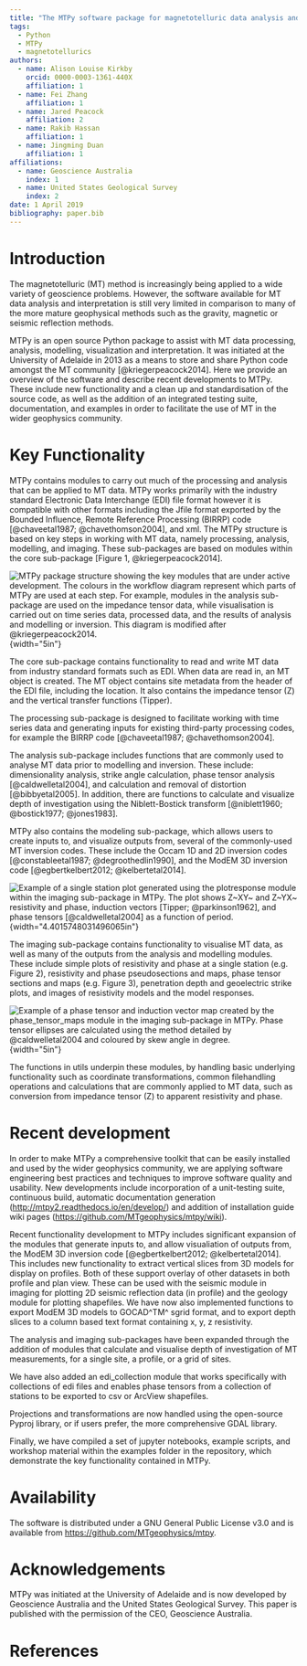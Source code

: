 ```yaml
---
title: "The MTPy software package for magnetotelluric data analysis and visualisation"
tags:
  - Python
  - MTPy
  - magnetotellurics
authors:
  - name: Alison Louise Kirkby
    orcid: 0000-0003-1361-440X
    affiliation: 1
  - name: Fei Zhang
    affiliation: 1
  - name: Jared Peacock
    affiliation: 2
  - name: Rakib Hassan
    affiliation: 1
  - name: Jingming Duan
    affiliation: 1
affiliations:
  - name: Geoscience Australia
    index: 1
  - name: United States Geological Survey
    index: 2
date: 1 April 2019
bibliography: paper.bib
---
```



# Introduction

The magnetotelluric (MT) method is increasingly being applied to a wide variety of geoscience problems. However, the software available for MT data analysis and interpretation is still very limited in comparison to many of the more mature geophysical methods such as the gravity, magnetic or seismic reflection methods.

MTPy is an open source Python package to assist with MT data processing, analysis, modelling, visualization and interpretation. It was initiated at the University of Adelaide in 2013 as a means to store and share Python code amongst the MT community [@kriegerpeacock2014]. Here we provide an overview of the software and describe recent developments to MTPy. These include new functionality and a clean up and standardisation of the source code, as well as the addition of an integrated testing suite, documentation, and examples in order to facilitate the use of MT in the wider geophysics community.

# Key Functionality

MTPy contains modules to carry out much of the processing and analysis that can be applied to MT data. MTPy works primarily with the industry standard Electronic Data Interchange (EDI) file format however it is compatible with other formats including the Jfile format exported by the Bounded Influence, Remote Reference Processing (BIRRP) code [@chaveetal1987; @chavethomson2004], and xml. The MTPy structure is based on key steps in working with MT data, namely processing, analysis, modelling, and imaging. These sub-packages are based on modules within the core sub-package [Figure 1, @kriegerpeacock2014].

![MTPy package structure showing the key modules that are under active development. The colours in the workflow diagram represent which parts of MTPy are used at each step. For example, modules in the analysis sub-package are used on the impedance tensor data, while visualisation is carried out on time series data, processed data, and the results of analysis and modelling or inversion. This diagram is modified after @kriegerpeacock2014.](mtpy_diagram.png){width="5in"}

The core sub-package contains functionality to read and write MT data from industry standard formats such as EDI. When data are read in, an MT object is created. The MT object contains site metadata from the header of the EDI file, including the location. It also contains the impedance tensor (Z) and the vertical transfer functions (Tipper).

The processing sub-package is designed to facilitate working with time series data and generating inputs for existing third-party processing codes, for example the BIRRP code [@chaveetal1987; @chavethomson2004].

The analysis sub-package includes functions that are commonly used to analyse MT data prior to modelling and inversion. These include: dimensionality analysis, strike angle calculation, phase tensor analysis [@caldwelletal2004], and calculation and removal of distortion [@bibbyetal2005]. In addition, there are functions to calculate and visualize depth of investigation using the Niblett-Bostick transform [@niblett1960; @bostick1977; @jones1983].

MTPy also contains the modeling sub-package, which allows users to create inputs to, and visualize outputs from, several of the commonly-used MT inversion codes. These include the Occam 1D and 2D inversion codes [@constableetal1987; @degroothedlin1990], and the ModEM 3D inversion code [@egbertkelbert2012; @kelbertetal2014].

![Example of a single station plot generated using the plotresponse module within the imaging sub-package in MTPy. The plot shows Z~XY~ and Z~YX~ resistivity and phase, induction vectors [Tipper; @parkinson1962], and phase tensors [@caldwelletal2004] as a function of period.](Synth00.png){width="4.4015748031496065in"}

The imaging sub-package contains functionality to visualise MT data, as well as many of the outputs from the analysis and modelling modules. These include simple plots of resistivity and phase at a single station (e.g. Figure 2), resistivity and phase pseudosections and maps, phase tensor sections and maps (e.g. Figure 3), penetration depth and geoelectric strike plots, and images of resistivity models and the model responses.

![Example of a phase tensor and induction vector map created by the phase_tensor_maps module in the imaging sub-package in MTPy. Phase tensor ellipses are calculated using the method detailed by @caldwelletal2004 and coloured by skew angle in degree.](phase_tensor_map100s.png){width="5in"}

The functions in utils underpin these modules, by handling basic underlying functionality such as coordinate transformations, common filehandling operations and calculations that are commonly applied to MT data, such as conversion from impedance tensor (Z) to apparent resistivity and phase.

# Recent development

In order to make MTPy a comprehensive toolkit that can be easily installed and used by the wider geophysics community, we are applying software engineering best practices and techniques to improve software quality and usability. New developments include incorporation of a unit-testing suite, continuous build, automatic documentation generation (<http://mtpy2.readthedocs.io/en/develop/>) and addition of installation guide wiki pages (<https://github.com/MTgeophysics/mtpy/wiki>).

Recent functionality development to MTPy includes significant expansion of the modules that generate inputs to, and allow visualiation of outputs from, the ModEM 3D inversion code [@egbertkelbert2012; @kelbertetal2014]. This includes new functionality to extract vertical slices from 3D models for display on profiles. Both of these support overlay of other datasets in both profile and plan view. These can be used with the seismic module in imaging for plotting 2D seismic reflection data (in profile) and the geology module for plotting shapefiles. We have now also implemented functions to export ModEM 3D models to GOCAD^TM^ sgrid format, and to export depth slices to a column based text format containing x, y, z resistivity.

The analysis and imaging sub-packages have been expanded through the addition of modules that calculate and visualise depth of investigation of MT measurements, for a single site, a profile, or a grid of sites.

We have also added an edi_collection module that works specifically with collections of edi files and enables phase tensors from a collection of stations to be exported to csv or ArcView shapefiles.

Projections and transformations are now handled using the open-source Pyproj library, or if users prefer, the more comprehensive GDAL library.

Finally, we have compiled a set of jupyter notebooks, example scripts, and workshop material within the examples folder in the repository, which demonstrate the key functionality contained in MTPy.


# Availability

The software is distributed under a GNU General Public License v3.0 and is available from <https://github.com/MTgeophysics/mtpy>.

# Acknowledgements

MTPy was initiated at the University of Adelaide and is now developed by Geoscience Australia and the United States Geological Survey. This paper is published with the permission of the CEO, Geoscience Australia.

# References


